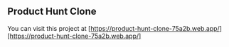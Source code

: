 ## Product Hunt Clone

You can visit this project at [https://product-hunt-clone-75a2b.web.app/][https://product-hunt-clone-75a2b.web.app/]
